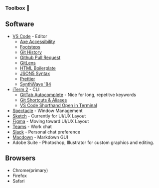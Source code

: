 ### Toolbox 🧰
## Software
* [VS Code](https://code.visualstudio.com/) - Editor
	* [Axe Accessibility](https://marketplace.visualstudio.com/items?itemName=deque-systems.vscode-axe-linter)
	* [Footsteps](https://marketplace.visualstudio.com/items?itemName=Wattenberger.footsteps)
	* [Git History](https://marketplace.visualstudio.com/items?itemName=donjayamanne.githistory)
	* [Github Pull Request](https://marketplace.visualstudio.com/items?itemName=GitHub.vscode-pull-request-github)
	* [GitLens](https://marketplace.visualstudio.com/items?itemName=eamodio.gitlens)
	* [HTML Boilerplate](https://marketplace.visualstudio.com/items?itemName=sidthesloth.html5-boilerplate)
	* [JSON5 Syntax](https://marketplace.visualstudio.com/items?itemName=mrmlnc.vscode-json5)
	* [Prettier](https://marketplace.visualstudio.com/items?itemName=esbenp.prettier-vscode)
	* [SynthWave '84](https://marketplace.visualstudio.com/items?itemName=RobbOwen.synthwave-vscode)
* [iTerm 2](https://iterm2.com/) - CLI
	* [GitTab Autocomplete](https://www.macinstruct.com/tutorials/how-to-enable-git-tab-autocomplete-on-your-mac/) - Nice for long, repetitve keywords
	* [Git Shortcuts & Aliases](https://git-scm.com/book/en/v2/Git-Basics-Git-Aliases)
	* [VS Code Shorthand Open in Terminal](https://code.visualstudio.com/docs/setup/mac#:~:text=Launching%20from%20the%20command%20line,code'%20command%20in%20PATH%20command.)
* [Spectacle](https://www.spectacleapp.com/) - Window Management
* [Sketch](https://www.sketch.com/) - Currently for UI/UX Layout
* [Figma](https://www.figma.com/) - Moving toward UI/UX Layout
* [Teams](https://www.microsoft.com/en-us/microsoft-teams/group-chat-software) - Work chat
* [Slack](https://slack.com/) - Personal chat preference
* [Macdown](https://macdown.uranusjr.com/) - Markdown GUI
* Adobe Suite - Photoshop, Illustrator for custom graphics and editing.

## Browsers
* Chrome(primary)
* Firefox
* Safari
